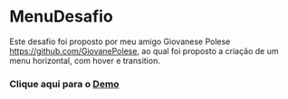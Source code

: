 # MenuDesafio

Este desafio foi proposto por meu amigo Giovanese Polese https://github.com/GiovanePolese, ao qual foi proposto a criação de um menu horizontal, com 
hover e transition.

### Clique aqui para o [Demo](https://endrich-machado.github.io/MenuDesafio/menuHorizontal.html)
